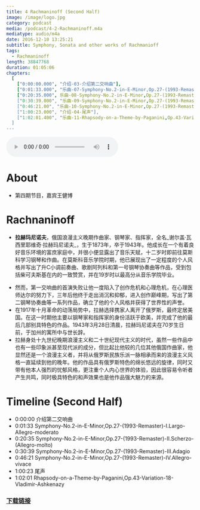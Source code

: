 ```yaml
---
title: 4 Rachmaninoff (Second Half)
image: /image/logo.jpg
category: podcast
media: /podcast/4-2-Rachmaninoff.m4a
mediatype: audio/m4a
date: 2016-12-10 13:25:21
subtitle: Symphony, Sonata and other works of Rachmanioff
tags:
  - Rachmaninoff
length: 38847768
duration: 01:05:06
chapters:
  [
    ["0:00:00.000", "介绍-03-介绍第二交响曲"],
    ["0:01:33.000", "乐曲-07-Symphony-No.2-in-E-Minor,Op.27-(1993-Remaster)-I.Largo-Allegro-moderato"],
    ["0:20:35.000", 乐曲-08-Symphony-No.2-in-E-Minor,Op.27-(1993-Remaster)-II.Scherzo-(Allegro-molto)"],
    ["0:30:39.000", "乐曲-09-Symphony-No.2-in-E-Minor,Op.27-(1993-Remaster)-III.Adagio"],
    ["0:46:21.00", "乐曲-10-Symphony-No.2-in-E-Minor,Op.27-(1993-Remaster)-IV.Allegro-vivace"],
    ["1:00:23.000", "介绍-04-尾声"],
    ["1:02:01.400", "乐曲-11-Rhapsody-on-a-Theme-by-Paganini,Op.43-Variation-18-Vladimir-Ashkenazy"]
  ]
---
```

<audio src="//static.sapu.gq/podcast/4-2-Rachmaninoff.m4a" controls preload="metadata"></audio>

# About
- 第四期节目，嘉宾王健博

# Rachnaninoff
- **拉赫玛尼诺夫**，俄国浪漫主义晚期作曲家、钢琴家、指挥家，全名_谢尔盖·瓦西里耶维奇·拉赫玛尼诺夫_，生于1873年，卒于1943年。他成长在一个有着良好音乐环境的富庶家庭中，并很小便显露出了音乐天赋，十二岁时即前往莫斯科学习钢琴和作曲。在莫斯科音乐学院时期，他已展现出了一定程度的个人风格并写出了升C小调前奏曲、歌剧阿列科和第一号钢琴协奏曲等作品，受到包括柴可夫斯基在内的一致赞赏，并在19岁时以最高分从音乐学院毕业。

<!--more-->
- 然而，第一交响曲的首演失败让他一度陷入了创作危机和心理危机，在心理医师达尔的努力下，三年后他终于走出消沉和抑郁，进入创作巅峰期，写出了第二钢琴协奏曲等一系列作品，确立了他的个人风格并获得了世界性的声誉。
- 在1917年十月革命的动荡局势中，拉赫选择携家人离开了俄罗斯，最终定居美国。在这一时期他主要以钢琴家和指挥家的身份活跃于欧美，并完成了他的最后几部别具特色的作品。1943年3月28日清晨，拉赫玛尼诺夫在70岁生日前，于加州的寓所中与世长辞。
- 拉赫身处十九世纪晚期浪漫主义和二十世纪现代主义的时代，虽然一些作品中也有一些印象派甚至现代派的成分，但比起比他较的几位其他俄国作曲家，他显然还是一个浪漫主义者，并将从俄罗斯民族乐派一脉相承而来的浪漫主义风格一直延续到他的晚年。他的作品具有俄罗斯特色的绵长悠远的旋律，同时又带有他本人强烈的忧郁风格，更注重个人内心世界的体验，因此很容易令听者产生共鸣，同时极具特色的和声效果也是他作品强大魅力的来源。

# Timeline (Second Half)
- 0:00:00 介绍第二交响曲
- 0:01:33 Symphony-No.2-in-E-Minor,Op.27-(1993-Remaster)-I.Largo-Allegro-moderato
- 0:20:35 Symphony-No.2-in-E-Minor,Op.27-(1993-Remaster)-II.Scherzo-(Allegro-molto)
- 0:30:39 Symphony-No.2-in-E-Minor,Op.27-(1993-Remaster)-III.Adagio
- 0:46:21 Symphony-No.2-in-E-Minor,Op.27-(1993-Remaster)-IV.Allegro-vivace
- 1:00:23 尾声
- 1:02:01 Rhapsody-on-a-Theme-by-Paganini,Op.43-Variation-18-Vladimir-Ashkenazy

### [下载链接](//static.sapu.gq/podcast/4-2-Rachmaninoff.m4a)

